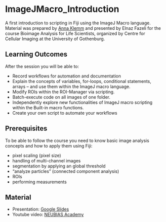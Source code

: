 # ImageJMacro_Introduction
A first introduction to scripting in Fiji using the ImageJ Macro language.
Material was prepared by [Anna Klemm](https://www.it.uu.se/katalog/annkl878) and presented by Elnaz Fazeli for the course Bioimage Analysis for Life Scientists, organized by Centre for Cellular Imaging at the University of Gothenburg.

## Learning Outcomes
After the session you will be able to:
* Record workflows for automation and documentation
* Explain the concepts of variables, for-loops, conditional statements, arrays – and use them within the ImageJ macro language.
* Modify ROIs within the ROI-Manager via scripting.
* Batch-execute code on all images of one folder.
* Independently explore new functionalities of ImageJ macro scripting within the Built-in macro functions.
* Create your own script to automate your workflows

## Prerequisites
To be able to follow the course you need to know basic image analysis concepts and how to apply them using Fiji:
* pixel scaling (pixel size)
* handling of multi-channel images
* segmentation by applying an global threshold
* “analyze particles” (connected component analysis)
* ROIs
* performing measurements

## Material
* Presentation: [Google Slides](https://docs.google.com/presentation/d/1rA4XXI0Rv9PEAZuNlouJYNR4T0_IzqUcmKKu0lV5AQY/edit?usp=sharing)
* Youtube video: [NEUBIAS Academy](https://www.youtube.com/watch?v=o8tfkdcd3DA)
